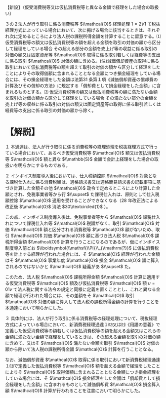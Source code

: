 【新設】（仮受消費税等又は仮払消費税等と異なる金額で経理をした場合の取扱い）

３の２法人が行う取引に係る消費税等 $\\mathcal{O}$ 経理処理 $1=2V1$ て税抜経理方式によっている場合において、次に掲げる場合に該当するときは、それぞれ次に定めるところにより法人税の課税所得金額を計算することに留意する。⑴ 仮受消費税等の額又は仮払消費税等の額を超える金額を取引の対価の額から区分して経理をしている場合 その超える部分の金額を売上げ等の収益に係る取引の対価の額又は固定資産等 $\\mathcal{O}$ 取得に係る取引若しくは経費等の支出に係る取引 $\\mathcal{O}$ 対価の額に含める。(注)減価償却資産の取得に係る取引において仮払消費税等の額を超えて取引の対価の額から区分して経理をしたことによりその取得価額に含まれることとなる金額につき損金経理をしている場合には、その損金経理をした金額は法第31 条第１項《減価償却資産の償却費の計算及びその償却の方法》に規定する「償却費として損金経理をした金額」に含まれるものとする。⑵ 仮受消費税等の額又は仮払消費税等の額に満たない金額を取引の対価の額から区分して経理をしている場合 その満たない部分の金額を売上げ等の収益に係る取引の対価の額又は固定資産等の取得に係る取引若しくは経費等の支出に係る取引の対価の額から除く。

# 【解説】

１ 本通達は、法人が行う取引に係る消費税等の経理処理を税抜経理方式で行っている場合において、あるべき仮受消費税等 $\\mathcal{O}$ 額又は仮払消費税等 $\\mathcal{O}$ 額と異な $\\mathbb{S}$ 金額で会計上経理をした場合の取扱いを明らかにするものである。

２ インボイス制度導入後においては、仕入税額控除 $\\mathcal{O}$ 対象となる課税仕入れに係る消費税額は、適格請求書又は適格簡易請求書の記載事項に基づき計算した金額その他 $\\mathcal{O}$ 政令で定めるところにより計算した金額とされ、免税事業者等から行 $\\supset$ た課税仕入れは、原則として仕入税額控除 $\\mathcal{O}$ 適用を受けることができなくなる（28 年改正法による改正後 $\\mathcal{O}$ 消法 $30\\textcircled{1}$ ）。

この点、インボイス制度導入後は、免税事業者等から $\\mathcal{O}$ 課税仕入れについて課税仕入れ等 $\\mathcal{O}$ 税額がなく、取引 $\\mathcal{O}$ 対価 $\\mathcal{O}$ 額と区分される消費税等 $\\mathcal{O}$ 額がないため、取引 $\\mathcal{O}$ 対価 $\\mathcal{O}$ 額に基づき法人税 $\\mathcal{O}$ 課税所得金額 $\\mathcal{O}$ 計算を行うことになるのであるが、仮にインボイス制度導入前どお $\\boldsymbol{\\mathsf{\\Pi}}\_{\\mathrm{?}}$ に仮払消費税等を計上する経理が行われた場合には、そ $\\mathcal{O}$ 経理が行われた金額はそ $\\mathcal{O}$ 事業年度 $\\mathcal{O}$ 損金 $\\mathcal{O}$ 額に算入されるのではないかと $\\mathcal{O}$ 疑義があ $\\supset$ た。

このため、法人税 $\\mathcal{O}$ 課税所得金額 $\\mathcal{O}$ 計算に適用する仮受消費税等 $\\mathcal{O}$ 額及び仮払消費税等 $\\mathcal{O}$ 額 $u=01v$ て法人税に関する法令の規定と同様に定義を置くこととし、これと異なる金額で経理が行われた場合には、その差額をそ $\\mathcal{O}$ 取引 $\\mathcal{O}$ 対価の額に算入して法人税の課税所得金額の計算を行うことを本通達において明らかにした。

３ 具体的には、法人が行う取引に係る消費税等の経理処理について、税抜経理方式によっている場合において、新消費税経理通達１⑿又は⒀《用語の意義》で定義した仮受消費税等の額若しくは仮払消費税等の額を超える金額又はこれらの金額に満たない金額で経理をしているときは、その超える金額を取引の対価の額に含めて、又はそ $\\mathcal{O}$ 満たない金額を取引 $\\mathcal{O}$ 対価の額から除いて法人税の課税所得金額 $\\mathcal{O}$ 計算を行うこととなる。

なお、減価償却資産 $\\mathcal{O}$ 取得に係る取引において新消費税経理通達１⒀で定義した仮払消費税等 $\\mathcal{O}$ 額を超える金額で経理をしたことによりそ $\\mathcal{O}$ 取得価額に含まれることとなる金額につき損金経理をしている場合には、そ $\\mathcal{O}$ 損金経理をした金額は「償却費として損金経理をした金額」に含まれるものとして減価償却費 $\\mathcal{O}$ 損金算入額 $\\mathcal{O}$ 計算が行われることを注書において明らかにした。